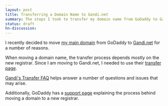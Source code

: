 ```yaml
---
layout: post
title: Transferring a Domain Name to Gandi.net
summary: The steps I took to transfer my domain name from GoDaddy to Gandi.net
status: draft
hn-discussion:
---
```


I recently decided to move [my main domain](http://joshbranchaud.com) from
GoDaddy to [Gandi.net](http://gandi.net) for a number of reasons.

When moving a domain name, the transfer process depends mostly on the new
registrar. Since I am moving to Gandi.net, I needed to use their
[transfer page](https://www.gandi.net/domain/transfer).

[Gandi's Transfer FAQ](http://wiki.gandi.net/en/domains/faq/transfer) helps
answer a number of questions and issues that may arise.

Additionally, GoDaddy has a
[support page](http://support.godaddy.com/help/article/3560/transferring-domain-names-to-another-registrar?pc_split_value=4)
explaining the process behind moving a domain to a new registrar.

